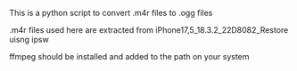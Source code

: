 This is a python script to convert .m4r files to .ogg files

.m4r files used here are extracted from iPhone17,5_18.3.2_22D8082_Restore uisng ipsw

ffmpeg should be installed and added to the path on your system
